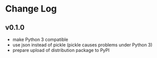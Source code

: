 # Change Log

## v0.1.0

- make Python 3 compatible
- use json instead of pickle (pickle causes problems under Python 3)
- prepare upload of distribution package to PyPI
